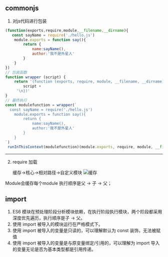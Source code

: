 ## commonjs
1. 对js代码进行包装
```javascript
(function(exports,require,module,__filename,__dirname){
   const sayName = require('./hello.js')
    module.exports = function say(){
        return {
            name:sayName(),
            author:'我不是外星人'
        }
    }
})
// 包装函数
function wrapper (script) {
    return '(function (exports, require, module, __filename, __dirname) {' + 
        script +
     '\n})'
}
// 最终执行
const modulefunction = wrapper(`
  const sayName = require('./hello.js')
    module.exports = function say(){
        return {
            name:sayName(),
            author:'我不是外星人'
        }
    }
`)
 runInThisContext(modulefunction)(module.exports, require, module, __filename, __dirname)
```
--- 

2. require 加载

    缓存->核心->相对路径->自定义模块
    ![缓存](https://cdn.jsdelivr.net/gh/sherlockfeng/images@master/require.png)

Module会缓存每个module
执行顺序是父 -> 子 -> 父；

## import
1. ES6 模块在预处理阶段分析模块依赖，在执行阶段执行模块，两个阶段都采用深度优先遍历，执行顺序是子 -> 父。
2. 使用 import 被导入的模块运行在严格模式下。
3. 使用 import 被导入的变量是只读的，可以理解默认为 const 装饰，无法被赋值
4. 使用 import 被导入的变量是与原变量绑定/引用的，可以理解为 import 导入的变量无论是否为基本类型都是引用传递。
